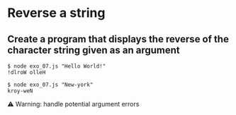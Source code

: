 # Reverse a string

## Create a program that displays the reverse of the character string given as an argument

```
$ node exo_07.js "Hello World!"
!dlroW olleH

$ node exo_07.js "New-york"
kroy-weN
```

⚠️ Warning: handle potential argument errors
